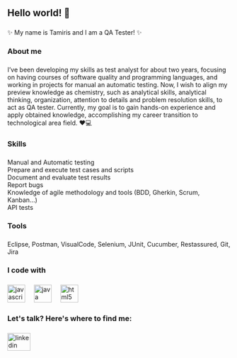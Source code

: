 <h2 align="left">Hello world! 👋</h2>

###

<p align="left">✨ My name is Tamiris and I am a QA Tester! ✨</p>

###

<h3 align="left">About me</h3>

###

<p align="left">I’ve been developing my skills as test analyst for about two years, focusing on having courses of software quality and programming languages, and working in projects for manual an automatic testing. Now, I wish to align my preview knowledge as chemistry, such as analytical skills, analytical thinking, organization, attention to details and problem resolution skills, to act as QA tester. Currently, my goal is to gain hands-on experience and apply obtained knowledge, accomplishing my career transition to technological area field. ❤️💻</p>

###

<h3 align="left">Skills</h3>

###

<p align="left">Manual and Automatic testing <br>Prepare and execute test cases and scripts <br>Document and evaluate test results<br>Report bugs<br>Knowledge of agile methodology and tools (BDD, Gherkin, Scrum, Kanban…) <br>API tests</p>

###

<h3 align="left">Tools</h3>

###

<p align="left">Eclipse, Postman, VisualCode, Selenium, JUnit, Cucumber, Restassured, Git, Jira</p>

###

<h3 align="left">I code with</h3>

###

<div align="left">
  <img src="https://cdn.jsdelivr.net/gh/devicons/devicon/icons/javascript/javascript-original.svg" height="40" alt="javascript logo"  />
  <img width="12" />
  <img src="https://cdn.jsdelivr.net/gh/devicons/devicon/icons/java/java-original.svg" height="40" alt="java logo"  />
  <img width="12" />
  <img src="https://cdn.jsdelivr.net/gh/devicons/devicon/icons/html5/html5-original.svg" height="40" alt="html5 logo"  />
</div>

###

<h3 align="left">Let's talk? Here's where to find me:</h3>

###

<div align="left">
  <a href=" https://www.linkedin.com/in/tamiris-munhoz-vieira-b82710149" target="_blank">
    <img src="https://raw.githubusercontent.com/maurodesouza/profile-readme-generator/master/src/assets/icons/social/linkedin/default.svg" width="52" height="40" alt="linkedin logo"  />
  </a>
</div>

###
